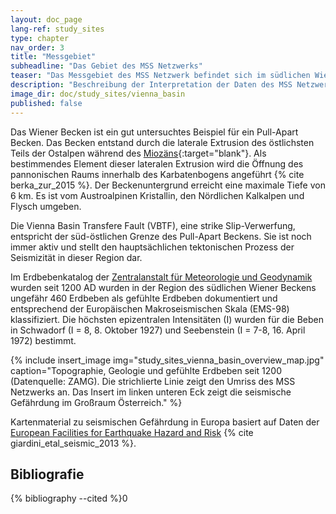 ```yaml
---
layout: doc_page
lang-ref: study_sites
type: chapter
nav_order: 3
title: "Messgebiet"
subheadline: "Das Gebiet des MSS Netzwerks"
teaser: "Das Messgebiet des MSS Netzwerk befindet sich im südlichen Wiener Becken und seiner Umgebung. Dieses Gebiet zählt zu einer Zone mit einem für Österreich relativ hohem seismischem Risiko und ist stark bevölkert und industrialisiert."
description: "Beschreibung der Interpretation der Daten des MSS Netzwerks."
image_dir: doc/study_sites/vienna_basin
published: false
---
```


Das Wiener Becken ist ein gut untersuchtes Beispiel für ein Pull-Apart Becken. Das Becken entstand durch die laterale Extrusion des östlichsten Teils der Ostalpen während des [Miozäns][2]{:target="blank"}. Als bestimmendes Element dieser lateralen Extrusion wird die Öffnung des pannonischen Raums innerhalb des Karbatenbogens angeführt {% cite berka_zur_2015 %}. Der Beckenuntergrund erreicht eine maximale Tiefe von 6 km. Es ist vom Austroalpinen Kristallin, den Nördlichen Kalkalpen und Flysch umgeben.

Die Vienna Basin Transfere Fault (VBTF), eine strike Slip-Verwerfung, entspricht der süd-östlichen Grenze des Pull-Apart Beckens. Sie ist noch immer aktiv und stellt den hauptsächlichen tektonischen Prozess der Seismizität in dieser Region dar.

Im Erdbebenkatalog der [Zentralanstalt für Meteorologie und Geodynamik][3] wurden seit 1200 AD wurden in der Region des südlichen Wiener Beckens ungefähr 460 Erdbeben als gefühlte Erdbeben dokumentiert und entsprechend der Europäischen Makroseismischen Skala (EMS-98) klassifiziert. Die höchsten epizentralen Intensitäten (I) wurden für die Beben in Schwadorf (I = 8, 8. Oktober 1927) und Seebenstein (I = 7-8, 16. April 1972) bestimmt. 

{% include insert_image img="study_sites_vienna_basin_overview_map.jpg" caption="Topographie, Geologie und gefühlte Erdbeben seit 1200 (Datenquelle: ZAMG). Die strichlierte Linie zeigt den Umriss des MSS Netzwerks an. Das Insert im linken unteren Eck zeigt die seismische Gefährdung im Großraum Österreich." %}

Kartenmaterial zu seismischen Gefährdung in Europa basiert auf Daten der [European Facilities for Earthquake Hazard and Risk][1] {% cite giardini_etal_seismic_2013 %}.


## Bibliografie
{% bibliography --cited %}0


[1]: http://www.efehr.org
[2]: https://de.wikipedia.org/wiki/Mioz%C3%A4n
[3]: https://www.zamg.ac.at/cms/de/geophysik/erdbeben


